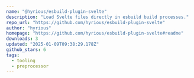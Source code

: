 ```yaml
---
name: "@hyrious/esbuild-plugin-svelte"
description: "Load Svelte files directly in esbuild build processes."
repo_url: "https://github.com/hyrious/esbuild-plugin-svelte"
author: "hyrious"
homepage: "https://github.com/hyrious/esbuild-plugin-svelte#readme"
downloads: 3
updated: "2025-01-09T09:38:29.178Z"
github_stars: 6
tags: 
  - tooling
  - preprocessor
---
```

